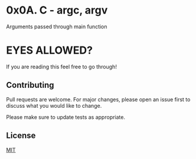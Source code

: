 # 0x0A. C - argc, argv
Arguments passed through main function

# EYES ALLOWED?

If you are reading this feel free to go through!
## Contributing
Pull requests are welcome. For major changes, please open an issue first to discuss what you would like to change.

Please make sure to update tests as appropriate.

## License
[MIT](https://choosealicense.com/licenses/mit/)
